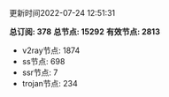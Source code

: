 更新时间2022-07-24 12:51:31

**总订阅: 378**
**总节点: 15292**
**有效节点: 2813**
- v2ray节点: 1874
- ss节点: 698
- ssr节点: 7
- trojan节点: 234
